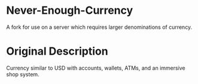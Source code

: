 # Never-Enough-Currency

A fork for use on a server which requires larger denominations of currency.

# Original Description

Currency similar to USD with accounts, wallets, ATMs, and an immersive shop system.
